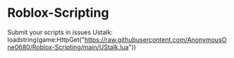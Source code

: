 # Roblox-Scripting
Submit your scripts in issues
Ustalk: loadstring(game:HttpGet("https://raw.githubusercontent.com/AnonymousOne0680/Roblox-Scripting/main/UStalk.lua"))
